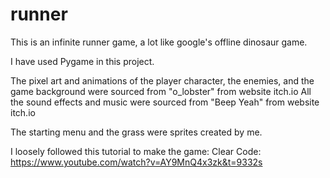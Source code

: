 # runner

This is an infinite runner game, a lot like google's offline dinosaur game.

I have used Pygame in this project.

The pixel art and animations of the player character, the enemies, and the game background were sourced from "o_lobster" from website itch.io
All the sound effects and music were sourced from "Beep Yeah" from website itch.io

The starting menu and the grass were sprites created by me.

I loosely followed this tutorial to make the game:
Clear Code: https://www.youtube.com/watch?v=AY9MnQ4x3zk&t=9332s
